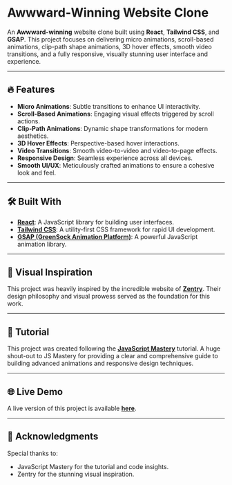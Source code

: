 # Awwward-Winning Website Clone

An **Awwward-winning** website clone built using **React**, **Tailwind CSS**, and **GSAP**. This project focuses on delivering micro animations, scroll-based animations, clip-path shape animations, 3D hover effects, smooth video transitions, and a fully responsive, visually stunning user interface and experience.



---

## 🔥 Features

- **Micro Animations**: Subtle transitions to enhance UI interactivity.
- **Scroll-Based Animations**: Engaging visual effects triggered by scroll actions.
- **Clip-Path Animations**: Dynamic shape transformations for modern aesthetics.
- **3D Hover Effects**: Perspective-based hover interactions.
- **Video Transitions**: Smooth video-to-video and video-to-page effects.
- **Responsive Design**: Seamless experience across all devices.
- **Smooth UI/UX**: Meticulously crafted animations to ensure a cohesive look and feel.

---

## 🛠️ Built With

- **[React](https://reactjs.org/)**: A JavaScript library for building user interfaces.
- **[Tailwind CSS](https://tailwindcss.com/)**: A utility-first CSS framework for rapid UI development.
- **[GSAP (GreenSock Animation Platform)](https://greensock.com/gsap/)**: A powerful JavaScript animation library.

---

## 📸 Visual Inspiration

This project was heavily inspired by the incredible website of **[Zentry](https://zentry.com/)**. Their design philosophy and visual prowess served as the foundation for this work.

---

## 🚀 Tutorial

This project was created following the **[JavaScript Mastery](https://www.jsmastery.pro/)** tutorial. A huge shout-out to JS Mastery for providing a clear and comprehensive guide to building advanced animations and responsive design techniques.

---

## 🌐 Live Demo

A live version of this project is available **[here](https://award-winning-website-zeta.vercel.app/)**.

---

## 🤝 Acknowledgments

Special thanks to:

- JavaScript Mastery for the tutorial and code insights.
- Zentry for the stunning visual inspiration.